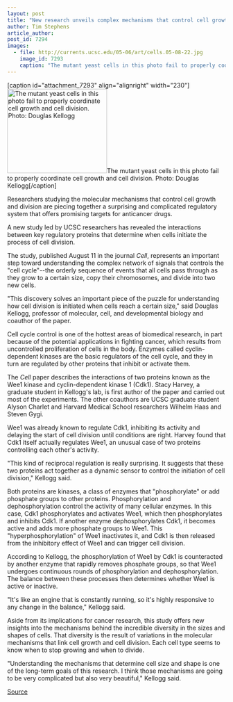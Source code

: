 ```yaml
---
layout: post
title: "New research unveils complex mechanisms that control cell growth and division"
author: Tim Stephens
article_author: 
post_id: 7294
images:
  - file: http://currents.ucsc.edu/05-06/art/cells.05-08-22.jpg
    image_id: 7293
    caption: "The mutant yeast cells in this photo fail to properly coordinate cell growth and cell division. Photo: Douglas Kellogg"
---
```


[caption id="attachment_7293" align="alignright" width="230"]<a href="http://dev-ucsc-news.pantheonsite.io/wp-content/uploads/2005/08/cells.05-08-22.jpg"><img class="size-full wp-image-7293" src="http://dev-ucsc-news.pantheonsite.io/wp-content/uploads/2005/08/cells.05-08-22.jpg" alt="The mutant yeast cells in this photo fail to properly coordinate cell growth and cell division. Photo: Douglas Kellogg" width="230" height="194" /></a>The mutant yeast cells in this photo fail to properly coordinate cell growth and cell division. Photo: Douglas Kellogg[/caption]
<a name="content" id="content"></a>
<p>
  Researchers studying the molecular mechanisms that control cell growth and division are piecing together a surprising and complicated regulatory system that offers promising targets for anticancer drugs.
</p>
<p>
  A new study led by UCSC researchers has revealed the interactions between key regulatory proteins that determine when cells initiate the process of cell division.
</p>
<p>
  The study, published August 11 in the journal <i>Cell</i>, represents an important step toward understanding the complex network of signals that controls the "cell cycle"--the orderly sequence of events that all cells pass through as they grow to a certain size, copy their chromosomes, and divide into two new cells.
</p>
<p>
  "This discovery solves an important piece of the puzzle for understanding how cell division is initiated when cells reach a certain size," said Douglas Kellogg, professor of molecular, cell, and developmental biology and coauthor of the paper.
</p>
<p>
  Cell cycle control is one of the hottest areas of biomedical research, in part because of the potential applications in fighting cancer, which results from uncontrolled proliferation of cells in the body. Enzymes called cyclin-dependent kinases are the basic regulators of the cell cycle, and they in turn are regulated by other proteins that inhibit or activate them.
</p>
<p>
  The <i>Cell</i> paper describes the interactions of two proteins known as the Wee1 kinase and cyclin-dependent kinase 1 (Cdk1). Stacy Harvey, a graduate student in Kellogg's lab, is first author of the paper and carried out most of the experiments. The other coauthors are UCSC graduate student Alyson Charlet and Harvard Medical School researchers Wilhelm Haas and Steven Gygi.
</p>
<p>
  Wee1 was already known to regulate Cdk1, inhibiting its activity and delaying the start of cell division until conditions are right. Harvey found that Cdk1 itself actually regulates Wee1, an unusual case of two proteins controlling each other's activity.
</p>
<p>
  "This kind of reciprocal regulation is really surprising. It suggests that these two proteins act together as a dynamic sensor to control the initiation of cell division," Kellogg said.
</p>
<p>
  Both proteins are kinases, a class of enzymes that "phosphorylate" or add phosphate groups to other proteins. Phosphorylation and dephosphorylation control the activity of many cellular enzymes. In this case, Cdk1 phosphorylates and activates Wee1, which then phosphorylates and inhibits Cdk1. If another enzyme dephosphorylates Cdk1, it becomes active and adds more phosphate groups to Wee1. This "hyperphosphorylation" of Wee1 inactivates it, and Cdk1 is then released from the inhibitory effect of Wee1 and can trigger cell division.
</p>
<p>
  According to Kellogg, the phosphorylation of Wee1 by Cdk1 is counteracted by another enzyme that rapidly removes phosphate groups, so that Wee1 undergoes continuous rounds of phosphorylation and dephosphorylation. The balance between these processes then determines whether Wee1 is active or inactive.
</p>
<p>
  "It's like an engine that is constantly running, so it's highly responsive to any change in the balance," Kellogg said.
</p>
<p>
  Aside from its implications for cancer research, this study offers new insights into the mechanisms behind the incredible diversity in the sizes and shapes of cells. That diversity is the result of variations in the molecular mechanisms that link cell growth and cell division. Each cell type seems to know when to stop growing and when to divide.
</p>
<p>
  "Understanding the mechanisms that determine cell size and shape is one of the long-term goals of this research. I think those mechanisms are going to be very complicated but also very beautiful," Kellogg said.
</p>
<p><a href="http://www1.ucsc.edu/currents/05-06/08-22/cell.asp" title="Permalink to cell">Source</a></p>
